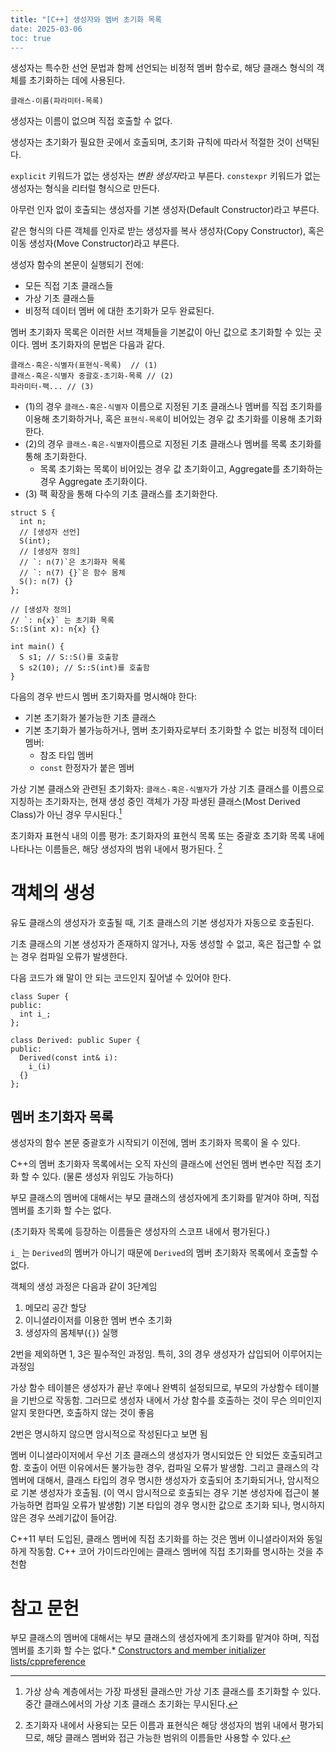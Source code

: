 ```yaml
---
title: "[C++] 생성자와 멤버 초기화 목록
date: 2025-03-06
toc: true
---
```


생성자는 특수한 선언 문법과 함께 선언되는 비정적 멤버 함수로, 해당 클래스 형식의 객체를 초기화하는 데에 사용된다.

```
클래스-이름(파라미터-목록)
```

생성자는 이름이 없으며 직접 호출할 수 없다.

생성자는 초기화가 필요한 곳에서 호출되며, 초기화 규칙에 따라서 적절한 것이 선택된다.

`explicit` 키워드가 없는 생성자는 *변환 생성자*라고 부른다. `constexpr` 키워드가 없는 생성자는 형식을 리터럴 형식으로 만든다.

아무런 인자 없이 호출되는 생성자를 기본 생성자(Default Constructor)라고 부른다.

같은 형식의 다른 객체를 인자로 받는 생성자를 복사 생성자(Copy Constructor), 혹은 이동 생성자(Move Constructor)라고 부른다.

생성자 함수의 본문이 실행되기 전에:
* 모든 직접 기초 클래스들
* 가상 기초 클래스들
* 비정적 데이터 멤버
에 대한 초기화가 모두 완료된다.

멤버 초기화자 목록은 이러한 서브 객체들을 기본값이 아닌 값으로 초기화할 수 있는 곳이다. 멤버 초기화자의 문법은 다음과 같다.

```
클래스-혹은-식별자(표현식-목록)  // (1)
클래스-혹은-식별자 중괄호-초기화-목록 // (2)
파라미터-팩... // (3)
```
* (1)의 경우 `클래스-혹은-식별자` 이름으로 지정된 기초 클래스나 멤버를 직접 초기화를 이용해 초기화하거나, 혹은 `표현식-목록`이 비어있는 경우 값 초기화를 이용해 초기화 한다.
* (2)의 경우 `클래스-혹은-식별자`이름으로 지정된 기초 클래스나 멤버를 목록 초기화를 통해 초기화한다.
  * 목록 초기화는 목록이 비어있는 경우 값 초기화이고, Aggregate를 초기화하는 경우 Aggregate 초기화이다.
* (3) 팩 확장을 통해 다수의 기초 클래스를 초기화한다.

```cpp{lineNos=false}
struct S {
  int n;
  // [생성자 선언]
  S(int);
  // [생성자 정의]
  // `: n(7)`은 초기화자 목록
  // `: n(7) {}`은 함수 몸체
  S(): n(7) {}
};

// [생성자 정의]
// `: n{x}` 는 초기화 목록
S::S(int x): n{x} {}

int main() {
  S s1; // S::S()를 호출함
  S s2(10); // S::S(int)를 호출함
}
```

다음의 경우 반드시 멤버 초기화자를 명시해야 한다:
* 기본 초기화가 불가능한 기초 클래스
* 기본 초기화가 불가능하거나, 멤버 초기화자로부터 초기화할 수 없는 비정적 데이터 멤버:
  * 참조 타입 멤버
  * `const` 한정자가 붙은 멤버

가상 기본 클래스와 관련된 초기화자:
`클래스-혹은-식별자`가 가상 기초 클래스를 이름으로 지칭하는 초기화자는, 현재 생성 중인 객체가 가장 파생된 클래스(Most Derived Class)가 아닌 경우 무시된다.[^1]

[^1]: 가상 상속 계층에서는 가장 파생된 클래스만 가상 기초 클래스를 초기화할 수 있다. 중간 클래스에서의 가상 기초 클래스 초기화는 무시된다.

초기화자 표현식 내의 이름 평가:
초기화자의 표현식 목록 또는 중괄호 초기화 목록 내에 나타나는 이름들은, 해당 생성자의 범위 내에서 평가된다. [^2]

[^2]: 초기화자 내에서 사용되는 모든 이름과 표현식은 해당 생성자의 범위 내에서 평가되므로, 해당 클래스 멤버와 접근 가능한 범위의 이름들만 사용할 수 있다.





# 객체의 생성

유도 클래스의 생성자가 호출될 때, 기초 클래스의 기본 생성자가 자동으로 호출된다.

기초 클래스의 기본 생성자가 존재하지 않거나, 자동 생성할 수 없고, 혹은 접근할 수 없는 경우 컴파일 오류가 발생한다.

다음 코드가 왜 말이 안 되는 코드인지 짚어낼 수 있어야 한다.

```cpp{lineNos=false}
class Super {
public:
  int i_;
};

class Derived: public Super {
public:
  Derived(const int& i): 
    i_(i) 
  {}
};
```

## 멤버 초기화자 목록

생성자의 함수 본문 중괄호가 시작되기 이전에, 멤버 초기화자 목록이 올 수 있다.


C++의 멤버 초기화자 목록에서는 오직 자신의 클래스에 선언된 멤버 변수만 직접 초기화 할 수 있다. (물론 생성자 위임도 가능하다) 

부모 클래스의 멤버에 대해서는 부모 클래스의 생성자에게 초기화를 맡겨야 하며, 직접 멤버를 초기화 할 수는 없다.

(초기화자 목록에 등장하는 이름들은 생성자의 스코프 내에서 평가된다.)

`i_` 는 `Derived`의 멤버가 아니기 때문에 `Derived`의 멤버 초기화자 목록에서 호출할 수 없다.


객체의 생성 과정은 다음과 같이 3단계임
1. 메모리 공간 할당
2. 이니셜라이저를 이용한 멤버 변수 초기화
3. 생성자의 몸체부(`{}`) 실행

2번을 제외하면 1, 3은 필수적인 과정임.
특히, 3의 경우 생성자가 삽입되어 이루어지는 과정임

가상 함수 테이블은 생성자가 끝난 후에나 완벽히 설정되므로, 부모의 가상함수 테이블을 기반으로 작동함.
그러므로 생성자 내에서 가상 함수를 호출하는 것이 무슨 의미인지 알지 못한다면, 호출하지 않는 것이 좋음

2번은 명시하지 않으면 암시적으로 작성된다고 보면 됨

멤버 이니셜라이저에서 우선 기초 클래스의 생성자가 명시되었든 안 되었든 호출되려고 함. 
호출이 어떤 이유에서든 불가능한 경우, 컴파일 오류가 발생함.
그리고 클래스의 각 멤버에 대해서, 클래스 타입의 경우 명시한 생성자가 호출되어 초기화되거나, 암시적으로 기본 생성자가 호출됨. (이 역시 암시적으로 호출되는 경우 기본 생성자에 접근이 불가능하면 컴파일 오류가 발생함) 기본 타입의 경우 명시한 값으로 초기화 되나, 명시하지 않은 경우 쓰레기값이 들어감.

C++11 부터 도입된, 클래스 멤버에 직접 초기화를 하는 것은 멤버 이니셜라이저와 동일하게 작동함.
C++ 코어 가이드라인에는 클래스 멤버에 직접 초기화를 명시하는 것을 추천함

# 참고 문헌

부모 클래스의 멤버에 대해서는 부모 클래스의 생성자에게 초기화를 맡겨야 하며, 직접 멤버를 초기화 할 수는 없다.* [Constructors and member initializer lists/cppreference](https://en.cppreference.com/w/cpp/language/constructor)